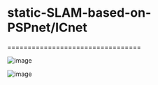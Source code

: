 # static-SLAM-based-on-PSPnet/ICnet
=================================

![image](https://github.com/SILI1994/static-SLAM-based-on-PSPnet/blob/master/1.png)

![image](https://github.com/SILI1994/static-SLAM-based-on-PSPnet/blob/master/2.png)
